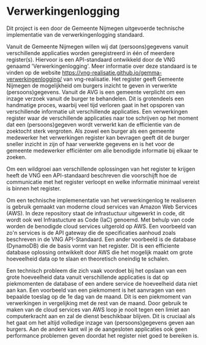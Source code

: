 # Verwerkingenlogging
    
Dit project is een door de Gemeente Nijmegen uitgevoerde technische implementatie van de verwerkingenlogging standaard.

Vanuit de Gemeente Nijmegen willen wij dat (persoons)gegevens vanuit verschillende applicaties worden geregistreerd in één of meerdere register(s). Hiervoor is een API-standaard ontwikkeld door de VNG genaamd 'Verwerkingenlogging'. Meer informatie over deze standaard is te vinden op de website https://vng-realisatie.github.io/gemma-verwerkingenlogging/ van vng-realisatie. Het register geeft Gemeente Nijmegen de mogelijkheid om burgers inzicht te geven in verwerkte (persoons)gegevens. Vanuit de AVG is een gemeente verplicht om een inzage verzoek vanuit de burger te behandelen. Dit is grotendeels een handmatige proces, waarbij veel tijd verloren gaat in het opsporen van verschillende informatie uit verschillende applicaties. Een verwerkingen register waar de verschillende applicaties naar toe schrijven op het moment dat een (persoons)gegeven wordt verwerkt kan de efficientie van de zoektocht sterk vergroten. Als zowel een burger als een gemeente medewerker het verwerkingen register kan bevragen geeft dit de burger sneller inzicht in zijn of haar verwerkte gegevens en is het voor de gemeente medewerker efficiënter om alle benodigde informatie bij elkaar te zoeken.

Om een wildgroei aan verschillende oplossingen van het register te krijgen heeft de VNG een API-standaard beschreven die voorschijft hoe de communicatie met het register verloopt en welke informatie minimaal vereist is binnen het register.

Om een technische implemenentatie van het verwerkingenlog te realiseren is gebruik gemaakt van moderne cloud services van Amazon Web Services (AWS). In deze repository staat de infrastuctuur uitgewerkt in code, dit wordt ook wel Infrastucture as Code (IaC) genoemd. Met behulp van code worden de benodigde cloud services uitgerold op AWS. Een voorbeeld van zo'n services is de API gateway die de specificaties aanhoud zoals beschreven in de VNG API-Standaard. Een ander voorbeeld is de database (DynamoDB) die de basis vormt van het register. Dit is een efficiente database oplossing ontwikkelt door AWS die het mogelijk maakt om grote hoeveelheid data op te slaan en theoretisch oneindig te schalen.

Een technisch probleem die zich vaak voordoet bij het opslaan van een grote hoeveelheid data vanuit verschillende applicaties is dat op piekmomenten de database of een andere service de hoeveelheid data niet aan kan. Een voorbeeld van een piekmoment is het aanvragen van een bepaalde toeslag op de 1e dag van de maand. Dit is een piekmoment van verwerkingen in vergelijking met de rest van de maand. Door gebruik te maken van de cloud services van AWS loop je nooit tegen een limiet aan computerkracht aan en zal de dienst beschikbaar blijven. Dit is cruciaal als het gaat om het altijd volledige inzage van (persoons)gegevens geven aan burgers. Aan de andere kant wil je de aangesloten applicaties ook geen performance problemen geven doordat het register niet goed te bereiken is.